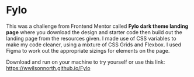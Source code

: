 # Fylo

This was a challenge from Frontend Mentor called <b>Fylo dark theme landing page</b> where you download the design and starter code then build out the landing page from the resources given. I made use of CSS variables to make my code cleaner, using a mixture of CSS Grids and Flexbox. I used Figma to work out the appropriate sizings for elements on the page.

Download and run on your machine to try yourself or use this link: https://wwilsonnorth.github.io/Fylo

